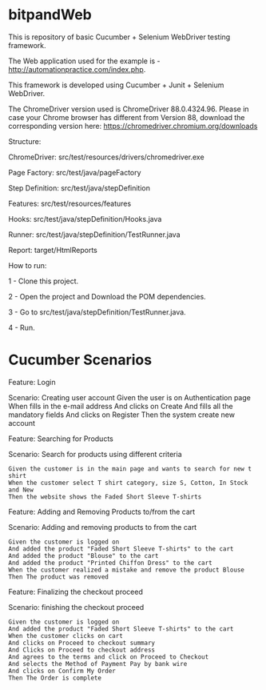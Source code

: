 # bitpandWeb

This is repository of basic Cucumber + Selenium WebDriver testing framework.

The Web application used for the example is - http://automationpractice.com/index.php.

This framework is developed using Cucumber + Junit + Selenium WebDriver.

The ChromeDriver version used is ChromeDriver 88.0.4324.96. Please in case your Chrome browser has different from Version 88, download the corresponding version here: https://chromedriver.chromium.org/downloads

Structure:

ChromeDriver: src/test/resources/drivers/chromedriver.exe

Page Factory: src/test/java/pageFactory

Step Definition: src/test/java/stepDefinition

Features: src/test/resources/features

Hooks: src/test/java/stepDefinition/Hooks.java

Runner: src/test/java/stepDefinition/TestRunner.java

Report: target/HtmlReports

How to run:

1 - Clone this project.

2 - Open the project and Download the POM dependencies.

3 - Go to src/test/java/stepDefinition/TestRunner.java.

4 - Run.




# Cucumber Scenarios

Feature: Login

  Scenario: Creating user account
    Given the user is on Authentication page
    When fills in the e-mail address
    And clicks on Create
    And fills all the mandatory fields
    And clicks on Register
    Then the system create new account

    
 Feature: Searching for Products

  Scenario: Search for products using different criteria
  
    Given the customer is in the main page and wants to search for new t shirt
    When the customer select T shirt category, size S, Cotton, In Stock and New
    Then the website shows the Faded Short Sleeve T-shirts
    
 Feature: Adding and Removing Products to/from the cart

  Scenario: Adding and removing products to from the cart
  
    Given the customer is logged on
    And added the product "Faded Short Sleeve T-shirts" to the cart
    And added the product "Blouse" to the cart
    And added the product "Printed Chiffon Dress" to the cart
    When the customer realized a mistake and remove the product Blouse
    Then The product was removed

 Feature: Finalizing the checkout proceed

  Scenario: finishing the checkout proceed
  
    Given the customer is logged on
    And added the product "Faded Short Sleeve T-shirts" to the cart
    When the customer clicks on cart
    And clicks on Proceed to checkout summary
    And Clicks on Proceed to checkout address
    And agrees to the terms and click on Proceed to Checkout
    And selects the Method of Payment Pay by bank wire
    And clicks on Confirm My Order
    Then The Order is complete

